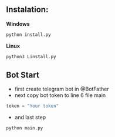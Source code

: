## Instalation:
**Windows**
```python
python install.py
```
**Linux**
```python
python3 Linstall.py
```
## Bot Start
- first create telegram bot in @BotFather
- next copy bot token to line 6 file main
```python
token = "Your token"
```
- and last step
```cmd
python main.py
```
